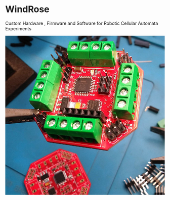 # WindRose
Custom Hardware , Firmware and Software for Robotic Cellular Automata Experiments

<p><img src="images/wr_board.jpg"></p>
